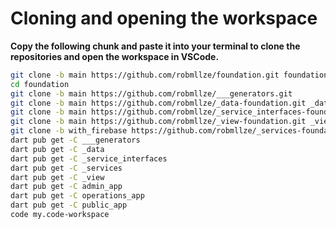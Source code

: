 # Cloning and opening the workspace

**Copy the following chunk and paste it into your terminal to clone the repositories and open the workspace in VSCode.**

```bash
git clone -b main https://github.com/robmllze/foundation.git foundation
cd foundation
git clone -b main https://github.com/robmllze/___generators.git
git clone -b main https://github.com/robmllze/_data-foundation.git _data
git clone -b main https://github.com/robmllze/_service_interfaces-foundation.git _service_interfaces
git clone -b main https://github.com/robmllze/_view-foundation.git _view
git clone -b with_firebase https://github.com/robmllze/_services-foundation.git _services
dart pub get -C ___generators
dart pub get -C _data
dart pub get -C _service_interfaces
dart pub get -C _services
dart pub get -C _view
dart pub get -C admin_app
dart pub get -C operations_app
dart pub get -C public_app
code my.code-workspace
```
